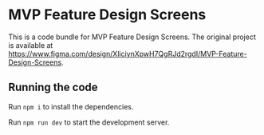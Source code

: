 
  # MVP Feature Design Screens

  This is a code bundle for MVP Feature Design Screens. The original project is available at https://www.figma.com/design/XliciynXpwH7QgRJd2rgdI/MVP-Feature-Design-Screens.

  ## Running the code

  Run `npm i` to install the dependencies.

  Run `npm run dev` to start the development server.
  